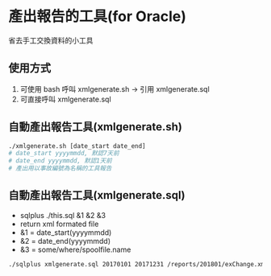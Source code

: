 # 產出報告的工具(for Oracle)
省去手工交換資料的小工具

## 使用方式
1. 可使用 bash 呼叫 xmlgenerate.sh -> 引用 xmlgenerate.sql
2. 可直接呼叫 xmlgenerate.sql

## 自動產出報告工具(xmlgenerate.sh)
```bash
./xmlgenerate.sh [date_start date_end]
# date_start yyyymmdd, 默認7天前
# date_end yyyymmdd, 默認1天前
# 產出用以事故編號為名稱的工具報告
```

## 自動產出報告工具(xmlgenerate.sql)
- sqlplus ./this.sql &1 &2 &3
- return xml formated file
- &1 = date_start(yyyymmdd)
- &2 = date_end(yyyymmdd)
- &3 = some/where/spoolfile.name
```bash
./sqlplus xmlgenerate.sql 20170101 20171231 /reports/201801/exChange.xml
```
